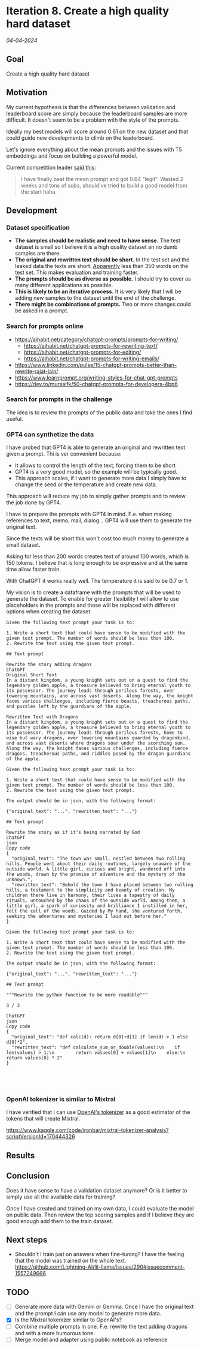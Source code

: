 # Iteration 8. Create a high quality hard dataset

_04-04-2024_

## Goal

Create a high quality hard dataset

## Motivation

My current hypothesis is that the differences between validation and leaderboard score are simply
because the leaderboard samples are more difficult. It doesn't seem to be a problem with the style
of the prompts.

Ideally my best models will score around 0.61 on the new dataset and that could guide new developments
to climb on the leaderboard.

Let's ignore everything about the mean prompts and the issues with T5 embeddings and focus on building
a powerful model.

Current competition leader [said this](https://www.kaggle.com/competitions/llm-prompt-recovery/discussion/481322#2706751):

> I have finally beat the mean prompt and got 0.64 "legit". Wasted 2 weeks and tons of subs, should've tried to build a good model from the start haha.

## Development

### Dataset specification

- **The samples should be realistic and need to have sense.** The test dataset is small so I believe
  it is a high quality dataset an no dumb samples are there.
- **The original and rewritten text should be short.** In the test set and the leaked data the texts
  are short. [Apparently](https://www.kaggle.com/competitions/llm-prompt-recovery/discussion/482228#2685355) less than 350 words on the test set.
  This makes evaluation and training faster.
- **The prompts should be as diverse as possible.** I should try to cover as many different applications as possible.
- **This is likely to be an iterative process.** It is very likely that I will be adding new samples
  to the dataset until the end of the challenge.
- **There might be combinations of prompts.** Two or more changes could be asked in a prompt.

### Search for prompts online

- <https://aihabit.net/category/chatgpt-prompts/prompts-for-writing/>
    - <https://aihabit.net/chatgpt-prompts-for-rewriting-text/>
    - <https://aihabit.net/chatgpt-prompts-for-editing/>
    - <https://aihabit.net/chatgpt-prompts-for-writing-emails/>
- <https://www.linkedin.com/pulse/15-chatgpt-prompts-better-than-rewrite-rajat-jain/>
- <https://www.learnprompt.org/writing-styles-for-chat-gpt-prompts>
- <https://dev.to/mursalfk/50-chatgpt-prompts-for-developers-4bp6>

### Search for prompts in the challenge

The idea is to review the prompts of the public data and take the ones I find useful.

### GPT4 can synthetize the data

I have probed that GPT4 is able to generate an original and rewritten text given a prompt. Thi is ver
convenient because:

- It allows to control the length of the text, forcing them to be short
- GPT4 is a very good model, so the example will be typically good.
- This approach scales, if I want to generate more data I simply have to change the seed or the temperature and create new data.

This approach will reduce my job to simply gather prompts and to review the job done by GPT4.

I have to prepare the prompts with GPT4 in mind. F.e. when making references to text, memo, mail, dialog...
GPT4 will use them to generate the original text.

Since the texts will be short this won't cost too much money to generate a small dataset.

Asking for less than 200 words creates text of around 100 words, which is 150 tokens. I believe that is
long enough to be expressive and at the same time allow faster train.

With ChatGPT it works really well. The temperature it is said to be 0.7 or 1.

My vision is to create a dataframe with the prompts that will be used to generate the dataset. To enable
for greater flexibility I will allow to use placeholders in the prompts and those will be replaced
with different options when creating the dataset.

```
Given the following text prompt your task is to:

1. Write a short text that could have sense to be modified with the given text prompt. The number of words should be less than 100.
2. Rewrite the text using the given text prompt. 

## Text prompt

Rewrite the story adding dragons
ChatGPT
Original Short Text
In a distant kingdom, a young knight sets out on a quest to find the legendary golden apple, a treasure believed to bring eternal youth to its possessor. The journey leads through perilous forests, over towering mountains, and across vast deserts. Along the way, the knight faces various challenges, including fierce beasts, treacherous paths, and puzzles left by the guardians of the apple.

Rewritten Text with Dragons
In a distant kingdom, a young knight sets out on a quest to find the legendary golden apple, a treasure believed to bring eternal youth to its possessor. The journey leads through perilous forests, home to wise but wary dragons, over towering mountains guarded by dragonkind, and across vast deserts where dragons soar under the scorching sun. Along the way, the knight faces various challenges, including fierce dragons, treacherous paths, and riddles posed by the dragon guardians of the apple.
```

```
Given the following text prompt your task is to:

1. Write a short text that could have sense to be modified with the given text prompt. The number of words should be less than 100.
2. Rewrite the text using the given text prompt. 

The output should be in json, with the following format:

{"original_text": "...", "rewritten_text": "..."}

## Text prompt

Rewrite the story as if it's being narrated by God
ChatGPT
json
Copy code
{
  "original_text": "The town was small, nestled between two rolling hills. People went about their daily routines, largely unaware of the outside world. A little girl, curious and bright, wandered off into the woods, drawn by the promise of adventure and the mystery of the unknown.",
  "rewritten_text": "Behold the town I have placed between two rolling hills, a testament to the simplicity and beauty of creation. My children there live in harmony, their lives a tapestry of daily rituals, untouched by the chaos of the outside world. Among them, a little girl, a spark of curiosity and brilliance I instilled in her, felt the call of the woods. Guided by My hand, she ventured forth, seeking the adventures and mysteries I laid out before her."
}
```

```
Given the following text prompt your task is to:

1. Write a short text that could have sense to be modified with the given text prompt. The number of words should be less than 100.
2. Rewrite the text using the given text prompt. 

The output should be in json, with the following format:

{"original_text": "...", "rewritten_text": "..."}

## Text prompt

"""Rewrite the python function to be more readable"""

3 / 3

ChatGPT
json
Copy code
{
  "original_text": "def calc(d): return d[0]+d[1] if len(d) > 1 else d[0]*2",
  "rewritten_text": "def calculate_sum_or_double(values):\n    if len(values) > 1:\n        return values[0] + values[1]\n    else:\n        return values[0] * 2"
}





```

### OpenAI tokenizer is similar to Mixtral

I have verified that I can use [OpenAI's tokenizer](https://platform.openai.com/tokenizer) as a good estimator of the tokens that will create Mixtral.

<https://www.kaggle.com/code/ironbar/mixtral-tokenizer-analysis?scriptVersionId=170444326>

## Results

## Conclusion

Does it have sense to have a validation dataset anymore? Or is it better to simply use all the available data
for training?

Once I have created and trained on my own data, I could evaluate the model on public data. Then review the top
scoring samples and if I believe they are good enough add them to the train dataset. 

## Next steps

- Shouldn't I train just on answers when fine-tuning? I have the feeling that the model was trained on the whole text. https://github.com/Lightning-AI/lit-llama/issues/290#issuecomment-1557249666

## TODO

- [ ] Generate more data with Gemini or Gemma. Once I have the original text and the prompt I can use any model to generate more data.
- [x] Is the Mixtral tokenizer similar to OpenAI's?
- [ ] Combine multiple prompts in one. F.e. rewrite the text adding dragons and with a more humorous tone.
- [ ] Merge model and adapter using public notebook as reference